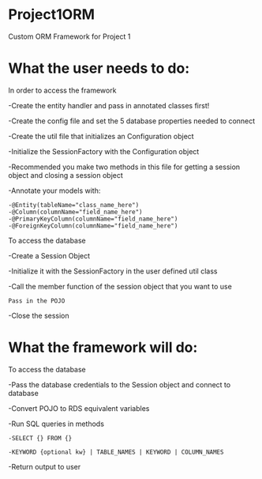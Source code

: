 # Project1ORM
Custom ORM Framework for Project 1


# What the user needs to do:
In order to access the framework

-Create the entity handler and pass in annotated classes first!

-Create the config file and set the 5 database properties needed to connect

-Create the util file that initializes an Configuration object 

-Initialize the SessionFactory with the Configuration object

-Recommended you make two methods in this file for getting a session object and closing a session object

-Annotate your models with:

	-@Entity(tableName="class_name_here")
	-@Column(columnName="field_name_here")
	-@PrimaryKeyColumn(columnName="field_name_here")
	-@ForeignKeyColumn(columnName="field_name_here")
  
To access the database

-Create a Session Object

-Initialize it with the SessionFactory in the user defined util class

-Call the member function of the session object that you want to use

	Pass in the POJO
  
-Close the session 



# What the framework will do:

To access the database

-Pass the database credentials to the Session object and connect to database

-Convert POJO to RDS equivalent variables

-Run SQL queries in methods

	-SELECT {} FROM {}
  
	-KEYWORD {optional kw} | TABLE_NAMES | KEYWORD | COLUMN_NAMES
  
-Return output to user


